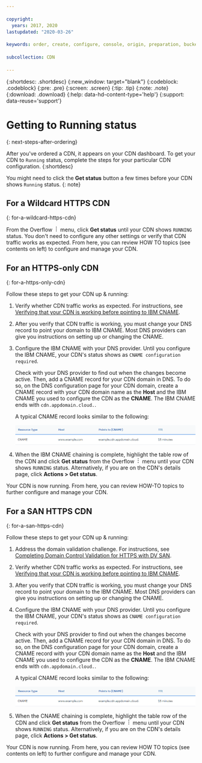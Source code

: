 ```yaml
---

copyright:
  years: 2017, 2020
lastupdated: "2020-03-26"

keywords: order, create, configure, console, origin, preparation, bucket

subcollection: CDN

---
```


{:shortdesc: .shortdesc}
{:new_window: target="blank"}
{:codeblock: .codeblock}
{:pre: .pre}
{:screen: .screen}
{:tip: .tip}
{:note: .note}
{:download: .download}
{:help: data-hd-content-type='help'}
{:support: data-reuse='support'}

# Getting to Running status
{: next-steps-after-ordering}

After you've ordered a CDN, it appears on your CDN dashboard. To get your CDN to `Running` status, complete the steps for your particular CDN configuration.
{:shortdesc}

You might need to click the **Get status** button a few times before your CDN shows `Running` status.
{: note}

## For a Wildcard HTTPS CDN
{: for-a-wildcard-https-cdn}

From the Overflow ![Overflow menu](images/overflow.png) menu, click **Get status** until your CDN shows `RUNNING` status. You don't need to configure any other settings or verify that CDN traffic works as expected. From here, you can review HOW TO topics (see contents on left) to configure and manage your CDN.

## For an HTTPS-only CDN
{: for-a-https-only-cdn}

Follow these steps to get your CDN up & running:

1. Verify whether CDN traffic works as expected. For instructions, see [Verifying that your CDN is working before pointing to IBM CNAME](/docs/CDN?topic=CDN-verify-cdn-before-pointing-domain-to-ibm-cname).
2. After you verify that CDN traffic is working, you must change your DNS record to point your domain to IBM CNAME. Most DNS providers can give you instructions on setting up or changing the CNAME.
3. Configure the IBM CNAME with your DNS provider. Until you configure the IBM CNAME, your CDN's status shows as `CNAME configuration required`.

   Check with your DNS provider to find out when the changes become active. Then, add a CNAME record for your CDN domain in DNS. To do so, on the DNS configuration page for your CDN domain, create a CNAME record with your CDN domain name as the **Host** and the IBM CNAME you used to configure the CDN as the **CNAME**. The IBM CNAME ends with `cdn.appdomain.cloud.`.

   A typical CNAME record looks similar to the following:

   ![CNAME record](images/cname.png)

4. When the IBM CNAME chaining is complete, highlight the table row of the CDN and click **Get status** from the Overflow ![Overflow menu](images/overflow.png) menu until your CDN shows `RUNNING` status. Alternatively, if you are on the CDN's details page, click **Actions > Get status**.

Your CDN is now running. From here, you can review HOW-TO topics to further configure and manage your CDN.

## For a SAN HTTPS CDN
{: for-a-san-https-cdn}

Follow these steps to get your CDN up & running:

1. Address the domain validation challenge. For instructions, see [Completing Domain Control Validation for HTTPS with DV SAN](/docs/CDN?topic=CDN-completing-domain-control-validation-for-https-with-dv-san).
2. Verify whether CDN traffic works as expected. For instructions, see [Verifying that your CDN is working before pointing to IBM CNAME](/docs/CDN?topic=CDN-verify-cdn-before-pointing-domain-to-ibm-cname).
3. After you verify that CDN traffic is working, you must change your DNS record to point your domain to the IBM CNAME. Most DNS providers can give you instructions on setting up or changing the CNAME.
4. Configure the IBM CNAME with your DNS provider. Until you configure the IBM CNAME, your CDN's status shows as `CNAME configuration required`.

   Check with your DNS provider to find out when the changes become active. Then, add a CNAME record for your CDN domain in DNS. To do so, on the DNS configuration page for your CDN domain, create a CNAME record with your CDN domain name as the **Host** and the IBM CNAME you used to configure the CDN as the **CNAME**. The IBM CNAME ends with `cdn.appdomain.cloud.`.

   A typical CNAME record looks similar to the following:

   ![CNAME record](images/cname.png)

5. When the CNAME chaining is complete, highlight the table row of the CDN and click **Get status** from the Overflow ![Overflow menu](images/overflow.png) menu until your CDN shows `RUNNING` status. Alternatively, if you are on the CDN's details page, click **Actions > Get status**.

Your CDN is now running. From here, you can review HOW TO topics (see contents on left) to further configure and manage your CDN.
